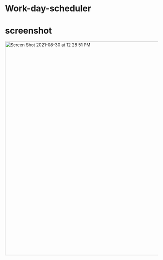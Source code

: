 # Work-day-scheduler


# screenshot
<img width="702" alt="Screen Shot 2021-08-30 at 12 28 51 PM" src="https://user-images.githubusercontent.com/82775553/131372653-0c21b372-95f4-4ab1-86d0-b4e980481295.png">

